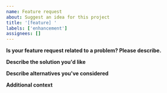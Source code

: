 ```yaml
---
name: Feature request
about: Suggest an idea for this project
title: '[feature] '
labels: ['enhancement']
assignees: []
---
```


**Is your feature request related to a problem? Please describe.**

<!-- A clear and concise description of what the problem is. Ex. I'm always frustrated when [...] -->

**Describe the solution you'd like**

<!-- A clear and concise description of what you want to happen. -->

**Describe alternatives you've considered**

<!-- A clear and concise description of any alternative
solutions or features you've considered. -->

**Additional context**

<!-- Add any other context or screenshots about the feature request here. -->
